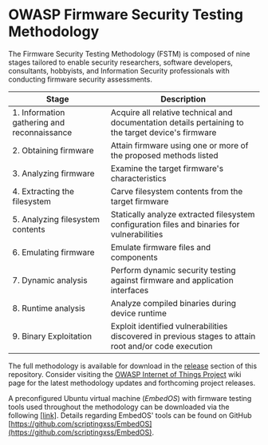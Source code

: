 # OWASP Firmware Security Testing Methodology
The Firmware Security Testing Methodology (FSTM) is composed of nine stages tailored to enable security researchers, software developers, consultants, hobbyists, and Information Security professionals with conducting firmware security assessments.

**Stage** | **Description** | 
------- | ------- | 
 | 1\. Information gathering and reconnaissance | Acquire all relative technical and documentation details pertaining to the target device's firmware
 | 2\. Obtaining firmware | Attain firmware using one or more of the proposed methods listed
 | 3\. Analyzing firmware | Examine the target firmware's characteristics
 | 4\. Extracting the filesystem | Carve filesystem contents from the target firmware
 | 5\. Analyzing filesystem contents | Statically analyze extracted filesystem configuration files and binaries for vulnerabilities
 | 6\. Emulating firmware | Emulate firmware files and components
 | 7\. Dynamic analysis | Perform dynamic security testing against firmware and application interfaces
 | 8\. Runtime analysis | Analyze compiled binaries during device runtime
 | 9\. Binary Exploitation | Exploit identified vulnerabilities discovered in previous stages to attain root and/or code execution

The full methodology is available for download in the [release](https://github.com/scriptingxss/owasp-fstm/releases) section of this repository. Consider visiting the [OWASP Internet of Things Project](https://www.owasp.org/index.php/OWASP_Internet_of_Things_Project)
wiki page for the latest methodology updates and forthcoming project
releases.

A preconfigured Ubuntu virtual machine (*EmbedOS*) with firmware testing tools used throughout the methodology can be downloaded via the following [[link]](https://tinyurl.com/EmbedOS-2020). Details regarding EmbedOS' tools can be found on GitHub [https://github.com/scriptingxss/EmbedOS](https://github.com/scriptingxss/EmbedOS).

